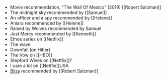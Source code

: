 - Movie recommendation, "The Wall Of Mexico" (2019) [[Robert Salzman]]
- The midnight sky recommended by [[Samuel]]
- An officer and a spy recommended by [[Helene]]
- Aniara recommended by [[Helene]]
- Raised by Wolves recommended by Samuel
- Just Mercy recommended by [[Kenneth]]
- Ethos series on [[Netflix]]
- The wave
- Downfall (on Hitler)
- The Vow on [[HBO]]
- Stepford Wives on [[Netflix]]?
- I care a lot on [[Netflix]]USA
- [Bliss](https://www.primevideo.com/detail/0PI0H28MAZYMTM5S9TXJGS3SJU/ref=atv_sr_def_c_unkc__1_1_1?sr=1-1&pageTypeIdSource=ASIN&pageTypeId=B08RLYRKQ4&qid=1614674617) recommended by [[Robert Salzman]]
